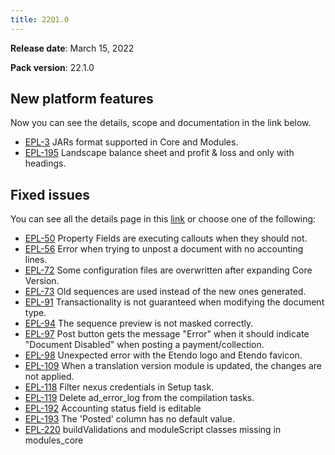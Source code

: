 ```yaml
---
title: 22Q1.0
---
```


**Release date**: March 15, 2022

**Pack version**: 22.1.0

## New platform features

Now you can see the details, scope and documentation in the link below.

- [EPL-3](/docs.etendo.software/whats-new/release-notes/details/22Q1-0-details#epl-3) JARs format supported in Core and Modules.
- [EPL-195](/docs.etendo.software/whats-new/release-notes/details/22Q1-0-details#epl-195) Landscape balance sheet and profit & loss and only with headings.

## Fixed issues

You can see all the details page in this [link](/docs.etendo.software/legacy/Release-notes/22q1details) or choose one of the following:

- [EPL-50](/docs.etendo.software/whats-new/release-notes/details/22Q1-0-details#epl-) Property Fields are executing callouts when they should not.
- [EPL-56](/docs.etendo.software/whats-new/release-notes/details/22Q1-0-details#epl-56) Error when trying to unpost a document with no accounting lines.
- [EPL-72](/docs.etendo.software/whats-new/release-notes/details/22Q1-0-details#epl-72) Some configuration files are overwritten after expanding Core Version.
- [EPL-73](/docs.etendo.software/whats-new/release-notes/details/22Q1-0-details#epl-73) Old sequences are used instead of the new ones generated.
- [EPL-91](/docs.etendo.software/whats-new/release-notes/details/22Q1-0-details#epl-91) Transactionality is not guaranteed when modifying the document type.
- [EPL-94](/docs.etendo.software/whats-new/release-notes/details/22Q1-0-details#epl-94) The sequence preview is not masked correctly.
- [EPL-97](/docs.etendo.software/whats-new/release-notes/details/22Q1-0-details#epl-97) Post button gets the message "Error" when it should indicate "Document Disabled" when posting a payment/collection.
- [EPL-98](/docs.etendo.software/whats-new/release-notes/details/22Q1-0-details#epl-98) Unexpected error with the Etendo logo and Etendo favicon.
- [EPL-109](/docs.etendo.software/whats-new/release-notes/details/22Q1-0-details#epl-109) When a translation version module is updated, the changes are not applied.
- [EPL-118](/docs.etendo.software/whats-new/release-notes/details/22Q1-0-details#epl-118) Filter nexus credentials in Setup task.
- [EPL-119](/docs.etendo.software/whats-new/release-notes/details/22Q1-0-details#epl-119) Delete ad_error_log from the compilation tasks.
- [EPL-192](/docs.etendo.software/whats-new/release-notes/details/22Q1-0-details#epl-192) Accounting status field is editable
- [EPL-193](/docs.etendo.software/whats-new/release-notes/details/22Q1-0-details#epl-193) The 'Posted' column has no default value.
- [EPL-220](/docs.etendo.software/whats-new/release-notes/details/22Q1-0-details#epl-220) buildValidations and moduleScript classes missing in modules_core

